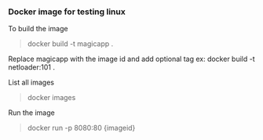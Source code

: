 

### Docker image for testing linux

To build the image
>docker build -t magicapp .

Replace magicapp with the image id and add optional tag
ex: docker build -t netloader:101 .

List all images
>docker images

Run the image

>docker run -p 8080:80 {imageid}

